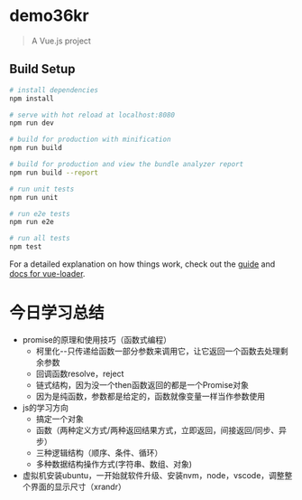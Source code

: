 # demo36kr

> A Vue.js project

## Build Setup

``` bash
# install dependencies
npm install

# serve with hot reload at localhost:8080
npm run dev

# build for production with minification
npm run build

# build for production and view the bundle analyzer report
npm run build --report

# run unit tests
npm run unit

# run e2e tests
npm run e2e

# run all tests
npm test
```

For a detailed explanation on how things work, check out the [guide](http://vuejs-templates.github.io/webpack/) and [docs for vue-loader](http://vuejs.github.io/vue-loader).

今日学习总结
===========

* promise的原理和使用技巧（函数式编程）
    * 柯里化--只传递给函数一部分参数来调用它，让它返回一个函数去处理剩余参数
    * 回调函数resolve，reject
    * 链式结构，因为没一个then函数返回的都是一个Promise对象
    * 因为是纯函数，参数都是给定的，函数就像变量一样当作参数使用
* js的学习方向
    * 搞定一个对象
    * 函数（两种定义方式/两种返回结果方式，立即返回，间接返回/同步、异步）
    * 三种逻辑结构（顺序、条件、循环）
    * 多种数据结构操作方式(字符串、数组、对象)
* 虚拟机安装ubuntu，一开始就软件升级、安装nvm，node，vscode，调整整个界面的显示尺寸（xrandr）

